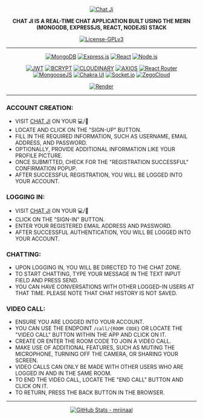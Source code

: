 <p align="center">
  <a href="https://chatji.onrender.com">
    <img src="https://res.cloudinary.com/di5oia1wa/image/upload/v1683965434/ogimage_gmc6qe.png" alt="Chat Ji">
  </a>
</p>

<p align="center">
  <strong>CHAT JI IS A REAL-TIME CHAT APPLICATION BUILT USING THE MERN (MONGODB, EXPRESSJS, REACT, NODEJS) STACK</strong>
</p>

<p align="center">
  <a href="https://www.gnu.org/licenses/gpl-3.0.en.html">
    <img src="https://img.shields.io/badge/LICENSE-GPLv3-ff00ff?style=for-the-badge" alt="License-GPLv3">
  </a>
</p>

---

<p align="center">
  <a href="https://www.mongodb.com">
    <img src="https://img.shields.io/badge/MongoDB-4EA94B?style=for-the-badge&logo=mongodb&logoColor=white" alt="MongoDB"></a>
  <a href="https://expressjs.com">
    <img src="https://img.shields.io/badge/Express.js-000000?style=for-the-badge&logo=express&logoColor=white" alt="Express.js"></a>
  <a href="https://react.dev">
    <img src="https://img.shields.io/badge/React-20232A?style=for-the-badge&logo=react&logoColor=61DAFB" alt="React"></a>
  <a href="https://nodejs.org">
    <img src="https://img.shields.io/badge/Node.js-339933?style=for-the-badge&logo=node.js&logoColor=white" alt="Node.js"></a>
</p>

<p align="center">
  <a href="https://jwt.io">
    <img src="https://img.shields.io/badge/JWT-violet?style=for-the-badge&logo=json-web-tokens" alt="JWT"></a>
  <a href="https://www.npmjs.com/package/bcrypt">
    <img src="https://img.shields.io/badge/BCRYPT-6959e0?style=for-the-badge" alt="BCRYPT"></a>
  <a href="https://cloudinary.com">
    <img src="https://img.shields.io/badge/CLOUDINARY-3448C5?style=for-the-badge" alt="CLOUDINARY"></a>
  <a href="https://axios-http.com">
    <img src="https://img.shields.io/badge/AXIOS-5A29E4?style=for-the-badge&logo=axios" alt="AXIOS"></a>
  <a href="https://reactrouter.com">
    <img src="https://img.shields.io/badge/REACT%20ROUTER-121212?style=for-the-badge&logo=react-router" alt="React Router"></a>
  <a href="https://mongoosejs.com">
    <img src="https://img.shields.io/badge/MONGOOSE.JS-880000?style=for-the-badge&logo=mongoose" alt="MongooseJS"></a>
  <a href="https://chakra-ui.com">
    <img src="https://img.shields.io/badge/CHAKRAUI-white?style=for-the-badge&logo=chakra-ui" alt="Chakra UI"></a>
  <a href="https://socket.io">
    <img src="https://img.shields.io/badge/SOCKET.IO-25c2a0?style=for-the-badge&logo=socket.io" alt="Socket.io"></a>
  <a href="https://www.zegocloud.com">
    <img src="https://img.shields.io/badge/ZEGOCLOUD-blue?style=for-the-badge" alt="ZegoCloud"></a>
</p>

<p align="center">
  <a href="https://render.com">
    <img src="https://img.shields.io/badge/RENDER-black?style=for-the-badge&logo=render" alt="Render">
  </a>
</p>

---

### ACCOUNT CREATION:
- VISIT [CHAT JI](https://chatji.onrender.com) ON YOUR 💻/📱
- LOCATE AND CLICK ON THE "SIGN-UP" BUTTON.
- FILL IN THE REQUIRED INFORMATION, SUCH AS USERNAME, EMAIL ADDRESS, AND PASSWORD.
- OPTIONALLY, PROVIDE ADDITIONAL INFORMATION LIKE YOUR PROFILE PICTURE.
- ONCE SUBMITTED, CHECK FOR THE "REGISTRATION SUCCESSFUL" CONFIRMATION POPUP.
- AFTER SUCCESSFUL REGISTRATION, YOU WILL BE LOGGED INTO YOUR ACCOUNT.

### LOGGING IN:
- VISIT [CHAT JI](https://chatji.onrender.com) ON YOUR 💻/📱
- CLICK ON THE "SIGN-IN" BUTTON.
- ENTER YOUR REGISTERED EMAIL ADDRESS AND PASSWORD.
- AFTER SUCCESSFUL AUTHENTICATION, YOU WILL BE LOGGED INTO YOUR ACCOUNT.

### CHATTING:
- UPON LOGGING IN, YOU WILL BE DIRECTED TO THE CHAT ZONE.
- TO START CHATTING, TYPE YOUR MESSAGE IN THE TEXT INPUT FIELD AND PRESS SEND.
- YOU CAN HAVE CONVERSATIONS WITH OTHER LOGGED-IN USERS AT THAT TIME. PLEASE NOTE THAT CHAT HISTORY IS NOT SAVED.

### VIDEO CALL:
- ENSURE YOU ARE LOGGED INTO YOUR ACCOUNT.
- YOU CAN USE THE ENDPOINT `/call/{ROOM CODE}` OR LOCATE THE "VIDEO CALL" BUTTON WITHIN THE APP AND CLICK ON IT.
- CREATE OR ENTER THE ROOM CODE TO JOIN A VIDEO CALL.
- MAKE USE OF ADDITIONAL FEATURES, SUCH AS MUTING THE MICROPHONE, TURNING OFF THE CAMERA, OR SHARING YOUR SCREEN.
- VIDEO CALLS CAN ONLY BE MADE WITH OTHER USERS WHO ARE LOGGED IN AND IN THE SAME ROOM.
- TO END THE VIDEO CALL, LOCATE THE "END CALL" BUTTON AND CLICK ON IT.
- TO RETURN, PRESS THE BACK BUTTON IN THE BROWSER.

---

<p align="center" width="100%">
  <a href="https://github.com/mriinaal">
    <img src="https://github-profile-summary-cards.vercel.app/api/cards/profile-details?username=mriinaal&theme=github_dark" alt="GitHub Stats - mriinaal">
  </a>
</p>
